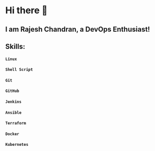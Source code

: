 # Hi there 👋
## I am Rajesh Chandran, a DevOps Enthusiast!
## Skills:
#### `Linux`
#### `Shell Script`
#### `Git`
#### `GitHub`
#### `Jenkins`
#### `Ansible`
#### `Terraform`
#### `Docker`
#### `Kubernetes`
<!--
**rajeshchandran007/rajeshchandran007** is a ✨ _special_ ✨ repository because its `README.md` (this file) appears on your GitHub profile.

Here are some ideas to get you started:

- 🔭 I’m currently working on ...
- 🌱 I’m currently learning ...
- 👯 I’m looking to collaborate on ...
- 🤔 I’m looking for help with ...
- 💬 Ask me about ...
- 📫 How to reach me: ...
- 😄 Pronouns: ...
- ⚡ Fun fact: ...
-->
